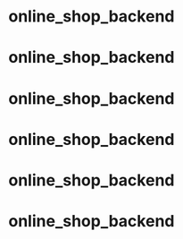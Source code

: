 # online_shop_backend
# online_shop_backend
# online_shop_backend
# online_shop_backend
# online_shop_backend
# online_shop_backend
